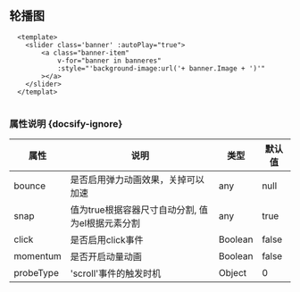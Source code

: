 ## 轮播图

```
  <template>
    <slider class='banner' :autoPlay="true">
        <a class="banner-item"
            v-for="banner in banneres"
            :style="'background-image:url('+ banner.Image + ')'"
        ></a>
    </slider>
  </templat>
 
```


### 属性说明 {docsify-ignore}

| 属性 | 说明 | 类型 | 默认值 |
| --- | --- | --- | --- |
| bounce |  是否启用弹力动画效果，关掉可以加速 | any | null |
| snap | 值为true根据容器尺寸自动分割, 值为el根据元素分割 | any | true |
| click | 是否启用click事件 | Boolean | false |
| momentum | 是否开启动量动画 | Boolean | false |
| probeType | 'scroll'事件的触发时机 | Object|  0 |

